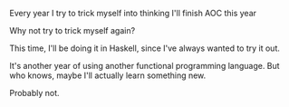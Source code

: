 Every year I try to trick myself into thinking I'll finish AOC this year

Why not try to trick myself again?

This time, I'll be doing it in Haskell, since I've always wanted to try it
out.

It's another year of using another functional programming language.
But who knows, maybe I'll actually learn something new.

Probably not.
